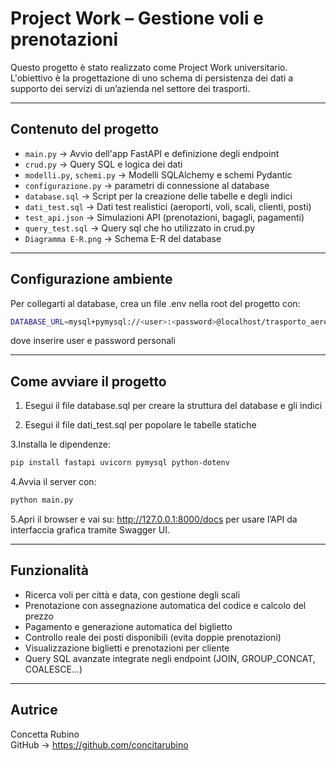 # Project Work – Gestione voli e prenotazioni

Questo progetto è stato realizzato come Project Work universitario.  
L'obiettivo è la progettazione di uno schema di persistenza dei dati a supporto dei servizi di un’azienda nel settore dei trasporti.

---

## Contenuto del progetto

- `main.py` → Avvio dell'app FastAPI e definizione degli endpoint
- `crud.py` → Query SQL e logica dei dati
- `modelli.py`, `schemi.py` → Modelli SQLAlchemy e schemi Pydantic
- `configurazione.py` → parametri di connessione al database
- `database.sql` → Script per la creazione delle tabelle e degli indici
- `dati_test.sql` → Dati test realistici (aeroporti, voli, scali, clienti, posti)
- `test_api.json` → Simulazioni API (prenotazioni, bagagli, pagamenti)
- `query_test.sql` → Query sql che ho utilizzato in crud.py
- `Diagramma E-R.png` → Schema E-R del database

---

## Configurazione ambiente
Per collegarti al database, crea un file .env nella root del progetto con:
```bash
DATABASE_URL=mysql+pymysql://<user>:<password>@localhost/trasporto_aereo
```
dove inserire user e password personali

---

## Come avviare il progetto

1. Esegui il file database.sql per creare la struttura del database e gli indici

2. Esegui il file dati_test.sql per popolare le tabelle statiche

3.Installa le dipendenze:
```bash
pip install fastapi uvicorn pymysql python-dotenv
```
4.Avvia il server con:
```bash
python main.py
```
5.Apri il browser e vai su:
http://127.0.0.1:8000/docs
per usare l’API da interfaccia grafica tramite Swagger UI.

---

## Funzionalità

- Ricerca voli per città e data, con gestione degli scali
- Prenotazione con assegnazione automatica del codice e calcolo del prezzo
- Pagamento e generazione automatica del biglietto
- Controllo reale dei posti disponibili (evita doppie prenotazioni)
- Visualizzazione biglietti e prenotazioni per cliente
- Query SQL avanzate integrate negli endpoint (JOIN, GROUP_CONCAT, COALESCE…)

---

## Autrice

Concetta Rubino  
GitHub → https://github.com/concitarubino
